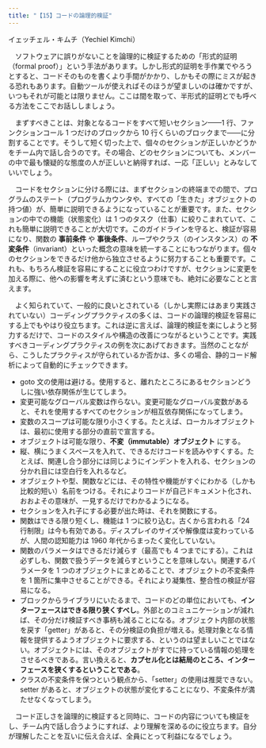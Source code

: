 ```yaml
---
title: "【15】コードの論理的検証"
---
```



イェッチェル・キムチ（Yechiel Kimchi）


　ソフトウェアに誤りがないことを論理的に検証するための「形式的証明（formal proof）」という手法があります。しかし形式的証明を手作業でやろうとすると、コードそのものを書くより手間がかかり、しかもその際にミスが起きる恐れもあります。自動ツールが使えればそのほうが望ましいのは確かですが、いつもそれが可能とは限りません。ここは間を取って、半形式的証明とでも呼べる方法をここでお話ししましょう。

　まずすべきことは、対象となるコードをすべて短いセクション——1 行、ファンクションコール 1 つだけのブロックから 10 行くらいのブロックまで——に分割することです。そうして短く切った上で、個々のセクションが正しいかどうかをチーム内で話し合うのです。その場合、どのセクションについても、メンバーの中で最も懐疑的な態度の人が正しいと納得すれば、一応「正しい」とみなしていいでしょう。

　コードをセクションに分ける際には、まずセクションの終端までの間で、プログラムのステート（プログラムカウンタや、すべての「生きた」オブジェクトの持つ値）が、簡単に説明できるようになっていることが重要です。また、セクションの中での機能（状態変化）は 1 つのタスク（仕事）に絞りこまれていて、これも簡単に説明できることが大切です。このガイドラインを守ると、検証が容易になり、関数の **事前条件** や **事後条件**、ループやクラス（のインスタンス）の **不変条件**（invariant）といった概念の意味を統一することにもつながります。個々のセクションをできるだけ他から独立させるように努力することも重要です。これも、もちろん検証を容易にすることに役立つわけですが、セクションに変更を加える際に、他への影響を考えずに済むという意味でも、絶対に必要なことと言えます。

　よく知られていて、一般的に良いとされている（しかし実際にはあまり実践されていない）コーディングプラクティスの多くは、コードの論理的検証を容易にする上でもやはり役立ちます。これは逆に言えば、論理的検証を楽にしようと努力するだけで、コードのスタイルや構造の改善につながるということです。実践すべきコーディングプラクティスの例を次にあげておきます。当然のことながら、こうしたプラクティスが守られているか否かは、多くの場合、静的コード解析によって自動的にチェックできます。

  - goto 文の使用は避ける。使用すると、離れたところにあるセクションどうしに強い依存関係が生じてしまう。
  - 変更可能なグローバル変数は作らない。変更可能なグローバル変数があると、それを使用するすべてのセクションが相互依存関係になってしまう。
  - 変数のスコープは可能な限り小さくする。たとえば、ローカルオブジェクトは、最初に使用する部分の直前で宣言する。
  - オブジェクトは可能な限り、**不変（immutable）オブジェクト** にする。
  - 縦、横にうまくスペースを入れて、できるだけコードを読みやすくする。たとえば、関連し合う部分には同じようにインデントを入れる、セクションの分かれ目には空白行を入れるなど。
  - オブジェクトや型、関数などには、その特性や機能がすぐにわかる（しかも比較的短い）名前をつける。それによりコードが自己ドキュメント化され、おおよその意味が、一見するだけでわかるようになる。
  - セクションを入れ子にする必要が出た時は、それを関数にする。
  - 関数はできる限り短くし、機能は 1 つに絞り込む。古くから言われる「24 行制限」は今も有効である。ディスプレイのサイズや解像度は変わっているが、人間の認知能力は 1960 年代からまったく変化していない。
  - 関数のパラメータはできるだけ減らす（最高でも 4 つまでにする）。これは必ずしも、関数で扱うデータを減らすということを意味しない。関連するパラメータを 1 つのオブジェクトにまとめることで、オブジェクトの不変条件を 1 箇所に集中させることができる。それにより凝集性、整合性の検証が容易になる。
  - ブロックからライブラリにいたるまで、コードのどの単位においても、**インターフェースはできる限り狭くすべし**。外部とのコミュニケーションが減れば、その分だけ検証すべき事柄も減ることになる。オブジェクト内部の状態を戻す「getter」があると、その分検証の負担が増える。処理対象となる情報を提供するようオブジェクトに要求する、というのは望ましいことではない。オブジェクトには、そのオブジェクトがすでに持っている情報の処理をさせるべきである。言い換えると、**カプセル化とは結局のところ、インターフェースを狭くするということである**。
  - クラスの不変条件を保つという観点から、「setter」の使用は推奨できない。setter があると、オブジェクトの状態が変化することになり、不変条件が満たせなくなってしまう。

　コード正しさを論理的に検証すると同時に、コードの内容についても検証をし、チーム内で話し合うようにすれば、より理解を深めるのに役立ちます。自分が理解したことを互いに伝え合えば、全員にとって利益になるでしょう。
